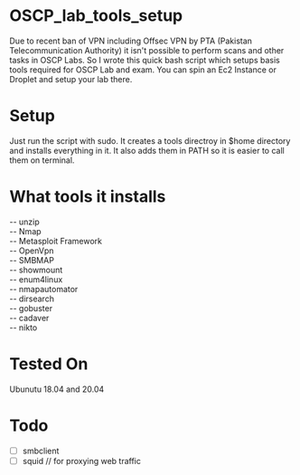 # OSCP_lab_tools_setup
Due to recent ban of VPN including Offsec VPN by PTA (Pakistan Telecommunication Authority) it isn't possible to perform scans and other tasks in OSCP Labs. So I wrote this quick bash script which setups basis tools required for OSCP Lab and exam. You can spin an Ec2 Instance or Droplet and setup your lab there. 

# Setup
Just run the script with sudo. It creates a tools directroy in $home directory and installs everything in it. It also adds them in PATH so it is easier to call them on terminal.

# What tools it installs
-- unzip  
-- Nmap  
-- Metasploit Framework  
-- OpenVpn  
-- SMBMAP  
-- showmount  
-- enum4linux  
-- nmapautomator  
-- dirsearch  
-- gobuster  
-- cadaver  
-- nikto  

# Tested On
Ubunutu 18.04 and 20.04

# Todo
- [ ] smbclient
- [ ] squid // for proxying web traffic 
